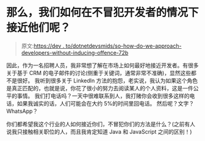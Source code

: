 # 那么，我们如何在不冒犯开发者的情况下接近他们呢？

> 原文:[https://dev . to/dotnetdevsmids/so-how-do-we-approach-developers-without-inducing-offence-72b](https://dev.to/dotnetdevsmids/so-how-do-we-approach-developers-without-causing-offence---------72b)

因此，作为一名招聘人员，我非常想了解在市场上如何最好地接近开发者。有很多关于基于 CRM 的电子邮件的讨论(侧重于关键词，通常非常不准确)，显然这些都不是很好。
我听到很多关于 LinkedIn 方法的抱怨，老实说，我认为如果这个角色是真正匹配的，也就是说，你花了很小的努力去阅读某人的个人资料，这是一件公平的事情。
我们打电话吗？一天中很难联系到人，我打赌你会收到很多这样的电话，如果我诚实的话，人们可能会在大约 5%的时间里回电话。
然后呢？文字？WhatsApp？

你们都希望我这个行业的人如何接近你们，不冒犯你们的方法是什么？(之前有人说我只接触相关职位的人，而且我肯定知道 Java 和 JavaScript 之间的区别！)
